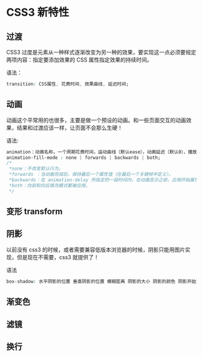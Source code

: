 # CSS3 新特性

## 过渡

CSS3 过度是元素从一种样式逐渐改变为另一种的效果，要实现这一点必须要规定两项内容：指定要添加效果的 CSS 属性指定效果的持续时间。

语法：

```CSS
transition: CSS属性, 花费时间, 效果曲线, 延迟时间;
```

## 动画

动画这个平常用的也很多，主要是做一个预设的动画。和一些页面交互的动画效果，结果和过渡应该一样，让页面不会那么生硬！

语法:

```CSS
animation：动画名称，一个周期花费时间，运动曲线（默认ease），动画延迟（默认0），播放次数（默认1），是否反向播放动画（默认normal），是否暂停动画（默认running）;
animation-fill-mode : none | forwards | backwards | both;
/*
 *none：不改变默认行为。
 *forwards ：当动画完成后，保持最后一个属性值（在最后一个关键帧中定义）。
 *backwards：在 animation-delay 所指定的一段时间内，在动画显示之前，应用开始属性值（在第一个关键帧中定义）。
 *both：向前和向后填充模式都被应用。
 */
```

## 变形 transform

## 阴影

以前没有 css3 的时候，或者需要兼容低版本浏览器的时候，阴影只能用图片实现，但是现在不需要，css3 就提供了！

语法

```CSS
box-shadow: 水平阴影的位置 垂直阴影的位置 模糊距离 阴影的大小 阴影的颜色 阴影开始方向（默认是从里往外，设置inset就是从外往里）;
```

## 渐变色

## 滤镜

## 换行
